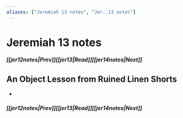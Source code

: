 ```yaml
---
aliases: ["Jeremiah 13 notes", "Jer. 13 notes"]
---
```

# Jeremiah 13 notes
##### <span class=arrow-left></span>[[jer12notes|Prev]]<span class=navigation-separator></span>[[jer13|Read]]<span class=navigation-separator></span>[[jer14notes|Next]]<span class=arrow-right></span>
## An Object Lesson from Ruined Linen Shorts
- 
##### <span class=arrow-left></span>[[jer12notes|Prev]]<span class=navigation-separator></span>[[jer13|Read]]<span class=navigation-separator></span>[[jer14notes|Next]]<span class=arrow-right></span>